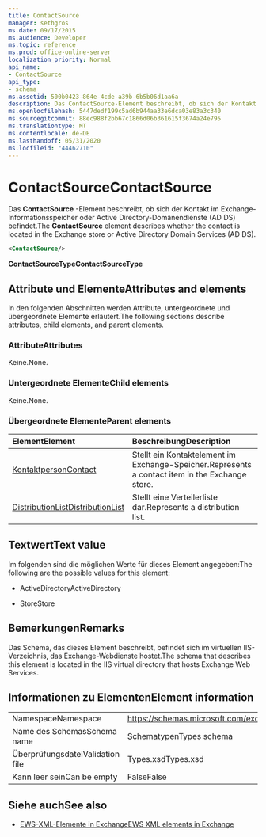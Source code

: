 ```yaml
---
title: ContactSource
manager: sethgros
ms.date: 09/17/2015
ms.audience: Developer
ms.topic: reference
ms.prod: office-online-server
localization_priority: Normal
api_name:
- ContactSource
api_type:
- schema
ms.assetid: 500b0423-864e-4cde-a39b-6b5b06d1aa6a
description: Das ContactSource-Element beschreibt, ob sich der Kontakt im Exchange-Informationsspeicher oder Active Directory-Domänendienste (AD DS) befindet.
ms.openlocfilehash: 5447dedf199c5ad6b944aa33e6dca03e83a3c340
ms.sourcegitcommit: 88ec988f2bb67c1866d06b361615f3674a24e795
ms.translationtype: MT
ms.contentlocale: de-DE
ms.lasthandoff: 05/31/2020
ms.locfileid: "44462710"
---
```

# <a name="contactsource"></a><span data-ttu-id="6033b-103">ContactSource</span><span class="sxs-lookup"><span data-stu-id="6033b-103">ContactSource</span></span>

<span data-ttu-id="6033b-104">Das **ContactSource** -Element beschreibt, ob sich der Kontakt im Exchange-Informationsspeicher oder Active Directory-Domänendienste (AD DS) befindet.</span><span class="sxs-lookup"><span data-stu-id="6033b-104">The **ContactSource** element describes whether the contact is located in the Exchange store or Active Directory Domain Services (AD DS).</span></span> 
  
```xml
<ContactSource/>
```

 <span data-ttu-id="6033b-105">**ContactSourceType**</span><span class="sxs-lookup"><span data-stu-id="6033b-105">**ContactSourceType**</span></span>
## <a name="attributes-and-elements"></a><span data-ttu-id="6033b-106">Attribute und Elemente</span><span class="sxs-lookup"><span data-stu-id="6033b-106">Attributes and elements</span></span>

<span data-ttu-id="6033b-107">In den folgenden Abschnitten werden Attribute, untergeordnete und übergeordnete Elemente erläutert.</span><span class="sxs-lookup"><span data-stu-id="6033b-107">The following sections describe attributes, child elements, and parent elements.</span></span>
  
### <a name="attributes"></a><span data-ttu-id="6033b-108">Attribute</span><span class="sxs-lookup"><span data-stu-id="6033b-108">Attributes</span></span>

<span data-ttu-id="6033b-109">Keine.</span><span class="sxs-lookup"><span data-stu-id="6033b-109">None.</span></span>
  
### <a name="child-elements"></a><span data-ttu-id="6033b-110">Untergeordnete Elemente</span><span class="sxs-lookup"><span data-stu-id="6033b-110">Child elements</span></span>

<span data-ttu-id="6033b-111">Keine.</span><span class="sxs-lookup"><span data-stu-id="6033b-111">None.</span></span>
  
### <a name="parent-elements"></a><span data-ttu-id="6033b-112">Übergeordnete Elemente</span><span class="sxs-lookup"><span data-stu-id="6033b-112">Parent elements</span></span>

|<span data-ttu-id="6033b-113">**Element**</span><span class="sxs-lookup"><span data-stu-id="6033b-113">**Element**</span></span>|<span data-ttu-id="6033b-114">**Beschreibung**</span><span class="sxs-lookup"><span data-stu-id="6033b-114">**Description**</span></span>|
|:-----|:-----|
|[<span data-ttu-id="6033b-115">Kontaktperson</span><span class="sxs-lookup"><span data-stu-id="6033b-115">Contact</span></span>](contact.md) <br/> |<span data-ttu-id="6033b-116">Stellt ein Kontaktelement im Exchange-Speicher.</span><span class="sxs-lookup"><span data-stu-id="6033b-116">Represents a contact item in the Exchange store.</span></span>  <br/> |
|[<span data-ttu-id="6033b-117">DistributionList</span><span class="sxs-lookup"><span data-stu-id="6033b-117">DistributionList</span></span>](distributionlist.md) <br/> |<span data-ttu-id="6033b-118">Stellt eine Verteilerliste dar.</span><span class="sxs-lookup"><span data-stu-id="6033b-118">Represents a distribution list.</span></span>  <br/> |
   
## <a name="text-value"></a><span data-ttu-id="6033b-119">Textwert</span><span class="sxs-lookup"><span data-stu-id="6033b-119">Text value</span></span>

<span data-ttu-id="6033b-120">Im folgenden sind die möglichen Werte für dieses Element angegeben:</span><span class="sxs-lookup"><span data-stu-id="6033b-120">The following are the possible values for this element:</span></span>
  
- <span data-ttu-id="6033b-121">ActiveDirectory</span><span class="sxs-lookup"><span data-stu-id="6033b-121">ActiveDirectory</span></span>
    
- <span data-ttu-id="6033b-122">Store</span><span class="sxs-lookup"><span data-stu-id="6033b-122">Store</span></span>
    
## <a name="remarks"></a><span data-ttu-id="6033b-123">Bemerkungen</span><span class="sxs-lookup"><span data-stu-id="6033b-123">Remarks</span></span>

<span data-ttu-id="6033b-124">Das Schema, das dieses Element beschreibt, befindet sich im virtuellen IIS-Verzeichnis, das Exchange-Webdienste hostet.</span><span class="sxs-lookup"><span data-stu-id="6033b-124">The schema that describes this element is located in the IIS virtual directory that hosts Exchange Web Services.</span></span>
  
## <a name="element-information"></a><span data-ttu-id="6033b-125">Informationen zu Elementen</span><span class="sxs-lookup"><span data-stu-id="6033b-125">Element information</span></span>

|||
|:-----|:-----|
|<span data-ttu-id="6033b-126">Namespace</span><span class="sxs-lookup"><span data-stu-id="6033b-126">Namespace</span></span>  <br/> |https://schemas.microsoft.com/exchange/services/2006/types  <br/> |
|<span data-ttu-id="6033b-127">Name des Schemas</span><span class="sxs-lookup"><span data-stu-id="6033b-127">Schema name</span></span>  <br/> |<span data-ttu-id="6033b-128">Schematypen</span><span class="sxs-lookup"><span data-stu-id="6033b-128">Types schema</span></span>  <br/> |
|<span data-ttu-id="6033b-129">Überprüfungsdatei</span><span class="sxs-lookup"><span data-stu-id="6033b-129">Validation file</span></span>  <br/> |<span data-ttu-id="6033b-130">Types.xsd</span><span class="sxs-lookup"><span data-stu-id="6033b-130">Types.xsd</span></span>  <br/> |
|<span data-ttu-id="6033b-131">Kann leer sein</span><span class="sxs-lookup"><span data-stu-id="6033b-131">Can be empty</span></span>  <br/> |<span data-ttu-id="6033b-132">False</span><span class="sxs-lookup"><span data-stu-id="6033b-132">False</span></span>  <br/> |
   
## <a name="see-also"></a><span data-ttu-id="6033b-133">Siehe auch</span><span class="sxs-lookup"><span data-stu-id="6033b-133">See also</span></span>



- [<span data-ttu-id="6033b-134">EWS-XML-Elemente in Exchange</span><span class="sxs-lookup"><span data-stu-id="6033b-134">EWS XML elements in Exchange</span></span>](ews-xml-elements-in-exchange.md)

